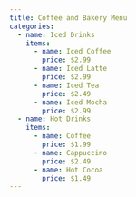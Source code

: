```yaml
---
title: Coffee and Bakery Menu
categories:
  - name: Iced Drinks
    items:
      - name: Iced Coffee
        price: $2.99
      - name: Iced Latte
        price: $2.99
      - name: Iced Tea
        price: $2.49
      - name: Iced Mocha
        price: $2.99
  - name: Hot Drinks
    items:
      - name: Coffee
        price: $1.99
      - name: Cappuccino
        price: $2.49
      - name: Hot Cocoa
        price: $1.49
---
```

